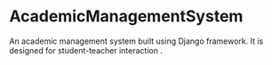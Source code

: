 # AcademicManagementSystem
An academic management system built using Django framework. It is designed for student-teacher interaction .


